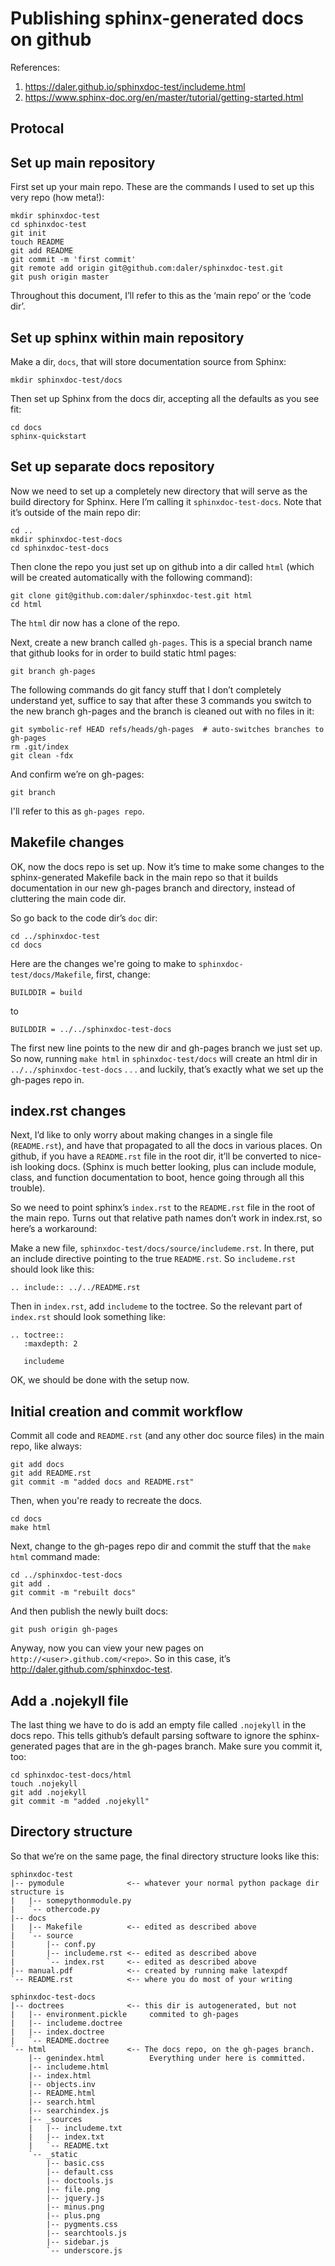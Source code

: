 # Publishing sphinx-generated docs on github

References:<br> 
1. https://daler.github.io/sphinxdoc-test/includeme.html
2. https://www.sphinx-doc.org/en/master/tutorial/getting-started.html

## Protocal
## Set up main repository
First set up your main repo. These are the commands I used to set up this very repo (how meta!):
```
mkdir sphinxdoc-test
cd sphinxdoc-test
git init
touch README
git add README
git commit -m 'first commit'
git remote add origin git@github.com:daler/sphinxdoc-test.git
git push origin master
```
Throughout this document, I’ll refer to this as the ‘main repo’ or the ‘code dir’.


## Set up sphinx within main repository
Make a dir, `docs`, that will store documentation source from Sphinx:
```
mkdir sphinxdoc-test/docs
```
Then set up Sphinx from the docs dir, accepting all the defaults as you see fit:
```
cd docs
sphinx-quickstart
```

## Set up separate docs repository
Now we need to set up a completely new directory that will serve as the build directory for Sphinx. Here I’m calling it `sphinxdoc-test-docs`. Note that it’s outside of the main repo dir:

```
cd ..
mkdir sphinxdoc-test-docs
cd sphinxdoc-test-docs
```

Then clone the repo you just set up on github into a dir called `html` (which will be created automatically with the following command):
```
git clone git@github.com:daler/sphinxdoc-test.git html
cd html
```
The `html` dir now has a clone of the repo.

Next, create a new branch called `gh-pages`. This is a special branch name that github looks for in order to build static html pages:
```
git branch gh-pages
```

The following commands do git fancy stuff that I don’t completely understand yet, suffice to say that after these 3 commands you switch to the new branch gh-pages and the branch is cleaned out with no files in it:
```
git symbolic-ref HEAD refs/heads/gh-pages  # auto-switches branches to gh-pages
rm .git/index
git clean -fdx
```

And confirm we’re on gh-pages:
```
git branch
```

I'll refer to this as `gh-pages repo`.

## Makefile changes
OK, now the docs repo is set up. Now it’s time to make some changes to the sphinx-generated Makefile back in the main repo so that it builds documentation in our new gh-pages branch and directory, instead of cluttering the main code dir.

So go back to the code dir’s `doc` dir:
```
cd ../sphinxdoc-test
cd docs
```

Here are the changes we're going to make to `sphinxdoc-test/docs/Makefile`, first, change:
```
BUILDDIR = build
```
to
```
BUILDDIR = ../../sphinxdoc-test-docs
```
The first new line points to the new dir and gh-pages branch we just set up. So now, running `make html` in `sphinxdoc-test/docs` will create an html dir in `../../sphinxdoc-test-docs` . . . and luckily, that’s exactly what we set up the gh-pages repo in.

## index.rst changes
Next, I’d like to only worry about making changes in a single file (`README.rst`), and have that propagated to all the docs in various places. On github, if you have a `README.rst` file in the root dir, it’ll be converted to nice-ish looking docs. (Sphinx is much better looking, plus can include module, class, and function documentation to boot, hence going through all this trouble).

So we need to point sphinx’s `index.rst` to the `README.rst` file in the root of the main repo. Turns out that relative path names don’t work in index.rst, so here’s a workaround:

Make a new file, `sphinxdoc-test/docs/source/includeme.rst`. In there, put an include directive pointing to the true `README.rst`. So `includeme.rst` should look like this:

```
.. include:: ../../README.rst
```
Then in `index.rst`, add `includeme` to the toctree. So the relevant part of `index.rst` should look something like:
```
.. toctree::
   :maxdepth: 2

   includeme
```
OK, we should be done with the setup now.

## Initial creation and commit workflow
Commit all code and `README.rst` (and any other doc source files) in the main repo, like always:
```
git add docs
git add README.rst
git commit -m "added docs and README.rst"
```

Then, when you're ready to recreate the docs.
```
cd docs
make html
```

Next, change to the gh-pages repo dir and commit the stuff that the `make html` command made:
```
cd ../sphinxdoc-test-docs
git add .
git commit -m "rebuilt docs"
```

And then publish the newly built docs:
```
git push origin gh-pages
```
Anyway, now you can view your new pages on `http://<user>.github.com/<repo>`. So in this case, it’s http://daler.github.com/sphinxdoc-test.


## Add a .nojekyll file
The last thing we have to do is add an empty file called `.nojekyll` in the docs repo. This tells github’s default parsing software to ignore the sphinx-generated pages that are in the gh-pages branch. Make sure you commit it, too:

```
cd sphinxdoc-test-docs/html
touch .nojekyll
git add .nojekyll
git commit -m "added .nojekyll"
```

## Directory structure
So that we’re on the same page, the final directory structure looks like this:
```
sphinxdoc-test
|-- pymodule              <-- whatever your normal python package dir structure is
|   |-- somepythonmodule.py
|   `-- othercode.py
|-- docs
|   |-- Makefile          <-- edited as described above
|   `-- source
|       |-- conf.py
|       |-- includeme.rst <-- edited as described above
|       `-- index.rst     <-- edited as described above
|-- manual.pdf            <-- created by running make latexpdf
`-- README.rst            <-- where you do most of your writing

sphinxdoc-test-docs
|-- doctrees              <-- this dir is autogenerated, but not
|   |-- environment.pickle     commited to gh-pages
|   |-- includeme.doctree
|   |-- index.doctree
|   `-- README.doctree
`-- html                  <-- The docs repo, on the gh-pages branch.
    |-- genindex.html          Everything under here is committed.
    |-- includeme.html
    |-- index.html
    |-- objects.inv
    |-- README.html
    |-- search.html
    |-- searchindex.js
    |-- _sources
    |   |-- includeme.txt
    |   |-- index.txt
    |   `-- README.txt
    `-- _static
        |-- basic.css
        |-- default.css
        |-- doctools.js
        |-- file.png
        |-- jquery.js
        |-- minus.png
        |-- plus.png
        |-- pygments.css
        |-- searchtools.js
        |-- sidebar.js
        `-- underscore.js

```
